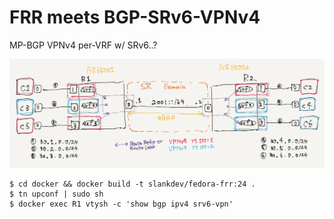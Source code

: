 
# FRR meets BGP-SRv6-VPNv4

MP-BGP VPNv4 per-VRF w/ SRv6..?

![](./topo.png)

```
$ cd docker && docker build -t slankdev/fedora-frr:24 .
$ tn upconf | sudo sh
$ docker exec R1 vtysh -c 'show bgp ipv4 srv6-vpn'
```

